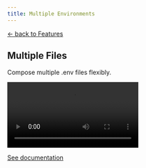 ```yaml
---
title: Multiple Environments
---
```


<section class="max-w-3xl mx-auto mt-20 flex flex-col px-5">
  <p class="text-right">
    <a class="link-primary" href="/features">&larr; back to Features</a>
  </p>
  <h1 class="my-5 text-center text-5xl sm:text-6xl md:text-7xl lg:text-8xl font-bold tracking-tight leading-none text-zinc-950 dark:text-[#ECD53F]">Multiple Files</h1>
  <p class="mx-auto mt-3 max-w-3xl text-center text-md md:text-lg text-zinc-600 leading-2 mb-6">Compose multiple .env files flexibly.</p>

  <video class="my-10 w-full rounded-md border border-zinc-200 dark:border-zinc-800" controls>
    <source src="https://github.com/user-attachments/assets/2ae47f12-ac3c-47a5-af88-436f50ade3e4" type="video/mp4">
    your browser does not support the video tag
  </video>

  <p class="text-center"><a class="link-primary" href="/docs/advanced/run-f">See documentation</a></p>
</section>
